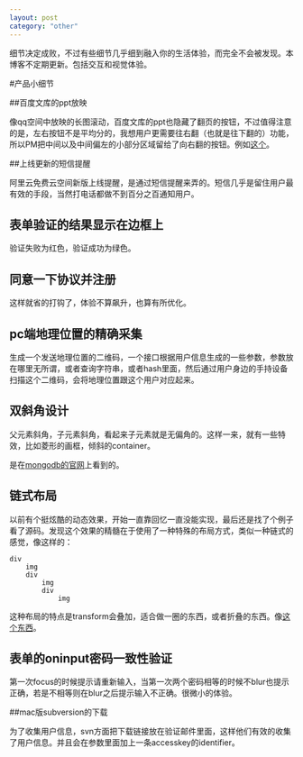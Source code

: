 ```yaml
---
layout: post
category: "other"
---
```


细节决定成败，不过有些细节几乎细到融入你的生活体验，而完全不会被发现。本博客不定期更新。包括交互和视觉体验。

#产品小细节

##百度文库的ppt放映

像qq空间中放映的长图滚动，百度文库的ppt也隐藏了翻页的按钮，不过值得注意的是，左右按钮不是平均分的，我想用户更需要往右翻（也就是往下翻的）功能，所以PM把中间以及中间偏左的小部分区域留给了向右翻的按钮。例如[这个](http://wenku.baidu.com/link?url=VwbqeMzSSIMXWw4rP7UoiRYDnxcwilg0wcbPudf_D44wFsbBh0PSZeFZ1snAKXJhDCtE47vGkKNRDQKV88JclNY_O9Ms13lxnifg1pQFxUO)。

##上线更新的短信提醒

阿里云免费云空间新版上线提醒，是通过短信提醒来弄的。短信几乎是留住用户最有效的手段，当然打电话都做不到百分之百通知用户。

## 表单验证的结果显示在边框上

验证失败为红色，验证成功为绿色。

## 同意一下协议并注册

这样就省的打钩了，体验不算飙升，也算有所优化。

## pc端地理位置的精确采集

生成一个发送地理位置的二维码，一个接口根据用户信息生成的一些参数，参数放在哪里无所谓，或者查询字符串，或者hash里面，然后通过用户身边的手持设备扫描这个二维码，会将地理位置跟这个用户对应起来。

## 双斜角设计

父元素斜角，子元素斜角，看起来子元素就是无偏角的。这样一来，就有一些特效，比如菱形的画框，倾斜的container。

是在[mongodb的官网](http://www.mongodb.org)上看到的。

## 链式布局

以前有个挺炫酷的动态效果，开始一直靠回忆一直没能实现，最后还是找了个例子看了源码。发现这个效果的精髓在于使用了一种特殊的布局方式，类似一种链式的感觉，像这样的：

	div
		img
		div
			img
			div
				img


这种布局的特点是transform会叠加，适合做一圈的东西，或者折叠的东西。像[这个东西](http://cippus.sinaapp.com/cippus-sss/views/#/news)。

## 表单的oninput密码一致性验证

第一次focus的时候提示请重新输入，当第一次两个密码相等的时候不blur也提示正确，若是不相等则在blur之后提示输入不正确。很微小的体验。

##mac版subversion的下载

为了收集用户信息，svn方面把下载链接放在验证邮件里面，这样他们有效的收集了用户信息。并且会在参数里面加上一条accesskey的identifier。

